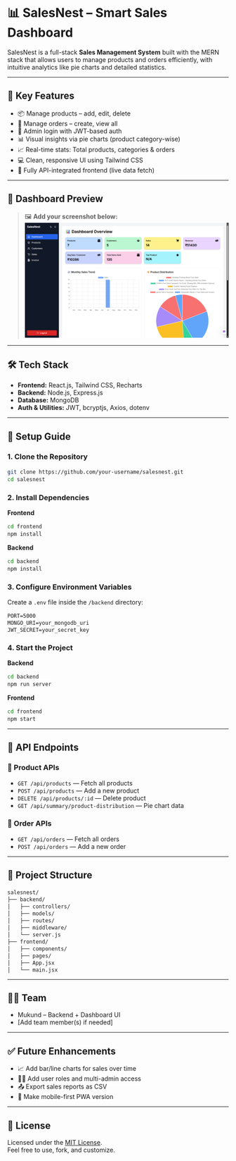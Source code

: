 # 📊 SalesNest – Smart Sales Dashboard

SalesNest is a full-stack **Sales Management System** built with the MERN stack that allows users to manage products and orders efficiently, with intuitive analytics like pie charts and detailed statistics.

---

## 🚀 Key Features

- 📦 Manage products – add, edit, delete  
- 🧾 Manage orders – create, view all  
- 🔐 Admin login with JWT-based auth  
- 📊 Visual insights via pie charts (product category-wise)  
- 📈 Real-time stats: Total products, categories & orders  
- 💻 Clean, responsive UI using Tailwind CSS  
- 🔄 Fully API-integrated frontend (live data fetch)

---

## 📸 Dashboard Preview

> 🖼️ **Add your screenshot below:**  
![SalesNest Screenshot](image.png)

---

## 🛠️ Tech Stack

- **Frontend:** React.js, Tailwind CSS, Recharts  
- **Backend:** Node.js, Express.js  
- **Database:** MongoDB  
- **Auth & Utilities:** JWT, bcryptjs, Axios, dotenv  

---

## 🔧 Setup Guide

### 1. Clone the Repository

```bash
git clone https://github.com/your-username/salesnest.git
cd salesnest
```

### 2. Install Dependencies

**Frontend**

```bash
cd frontend
npm install
```

**Backend**

```bash
cd backend
npm install
```

### 3. Configure Environment Variables

Create a `.env` file inside the `/backend` directory:

```
PORT=5000
MONGO_URI=your_mongodb_uri
JWT_SECRET=your_secret_key
```

### 4. Start the Project

**Backend**

```bash
cd backend
npm run server
```

**Frontend**

```bash
cd frontend
npm start
```

---

## 📡 API Endpoints

### 🔹 Product APIs

- `GET /api/products` — Fetch all products  
- `POST /api/products` — Add a new product  
- `DELETE /api/products/:id` — Delete product  
- `GET /api/summary/product-distribution` — Pie chart data  

### 🔹 Order APIs

- `GET /api/orders` — Fetch all orders  
- `POST /api/orders` — Add a new order  

---

## 📁 Project Structure

```
salesnest/
├── backend/
│   ├── controllers/
│   ├── models/
│   ├── routes/
│   ├── middleware/
│   └── server.js
├── frontend/
│   ├── components/
│   ├── pages/
│   ├── App.jsx
│   └── main.jsx
```

---

## 👨‍💻 Team

- Mukund – Backend + Dashboard UI  
- [Add team member(s) if needed]

---

## ✅ Future Enhancements

- 📈 Add bar/line charts for sales over time  
- 🧑‍💼 Add user roles and multi-admin access  
- 📤 Export sales reports as CSV  
- 📱 Make mobile-first PWA version

---

## 📄 License

Licensed under the [MIT License](LICENSE).  
Feel free to use, fork, and customize.
